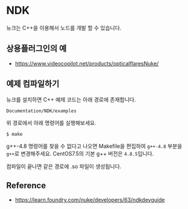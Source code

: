 # NDK
뉴크는 C++을 이용해서 노드를 개발 할 수 있습니다.

## 상용플러그인의 예
- https://www.videocopilot.net/products/opticalflaresNuke/

## 예제 컴파일하기
뉴크를 설치하면 C++ 예제 코드는 아래 경로에 존재합니다.

```
Documentation/NDK/examples
```

위 경로에서 아래 명령어를 실행해보세요.
```
$ make
```

g++-4.8 명령어를 찾을 수 없다고 나오면 Makefile을 편집하여 `g++-4.8` 부분을 `g++`로 변경해주세요. CentOS7.5의 기본 g++ 버전은 `4.8.5`입니다.

컴파일이 끝나면 같은 경로에 .so 파일이 생성됩니다.

## Reference
- https://learn.foundry.com/nuke/developers/63/ndkdevguide